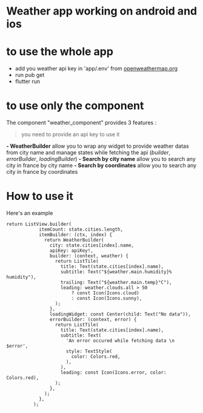 # Weather app working on android and ios

# to use the whole app

 - add you weather api key in 'app/.env' from [openweathermap.org](https://openweathermap.org)
 - run pub get
 - flutter run
 
 # to use only the component
 The component "weather_component" provides 3 features : 
 

> you need to provide an api key to use it

 
 **- WeatherBuilder** allow you to wrap any widget to provide weather datas from city name and manage states while fetching the api (*builder*, *errorBuilder*, *loadingBuilder*)
**- Search by city name** allow you to search any city in france by city name
**- Search by coordinates** allow you to search any city in france by coordinates
# How to use it
Here's an example

    return ListView.builder(
                itemCount: state.cities.length,
                itemBuilder: (ctx, index) {
                  return WeatherBuilder(
                    city: state.cities[index].name,
                    apiKey: apiKey!,
                    builder: (context, weather) {
                      return ListTile(
                        title: Text(state.cities[index].name),
                        subtitle: Text("${weather.main.humidity}% humidity"),
                        trailing: Text("${weather.main.temp}°C"),
                        leading: weather.clouds.all > 50
                            ? const Icon(Icons.cloud)
                            : const Icon(Icons.sunny),
                      );
                    },
                    loadingWidget: const Center(child: Text("No data")),
                    errorBuilder: (context, error) {
                      return ListTile(
                        title: Text(state.cities[index].name),
                        subtitle: Text(
                          'An error occured while fetching data \n $error',
                          style: TextStyle(
                            color: Colors.red,
                          ),
                        ),
                        leading: const Icon(Icons.error, color: Colors.red),
                      );
                    },
                  );
                },
              );

